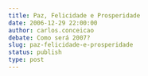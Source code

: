 ```yaml
---
title: Paz, Felicidade e Prosperidade
date: 2006-12-29 22:00:00
author: carlos.conceicao
debate: Como será 2007? 
slug: paz-felicidade-e-prosperidade
status: publish 
type: post
---
```



